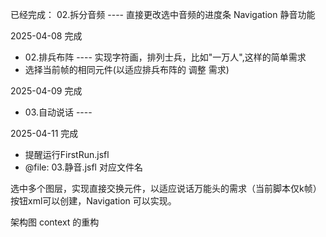 已经完成：
02.拆分音频 ---- 直接更改选中音频的进度条 Navigation
 静音功能

2025-04-08 完成
* 02.排兵布阵 ---- 实现字符画，排列士兵，比如"一万人",这样的简单需求 
* 选择当前帧的相同元件(以适应排兵布阵的 调整 需求) 

2025-04-09 完成
* 03.自动说话 ---- 

2025-04-11 完成
* 提醒运行FirstRun.jsfl
* @file: 03.静音.jsfl  对应文件名



选中多个图层，实现直接交换元件，以适应说话万能头的需求（当前脚本仅k帧）
按钮xml可以创建，Navigation 可以实现。


架构图
context 的重构




